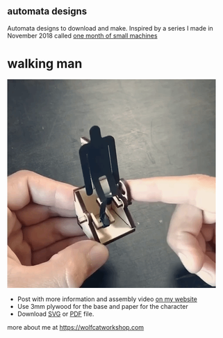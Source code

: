 ## automata designs
Automata designs to download and make. Inspired by a series I made in November 2018 called [one month of small machines](https://wolfcatworkshop.com/index.php/portfolio/one-month-small-machines/)

# walking man
![walking man](images/walking-man-automata.gif)

* Post with more information and assembly video [on my website](https://wolfcatworkshop.com/index.php/walking-man-automata/)
* Use 3mm plywood for the base and paper for the character
* Download [SVG](files/walking-man-automata.svg) or [PDF](files/walking-man-automata.pdf) file. 


more about me at https://wolfcatworkshop.com

